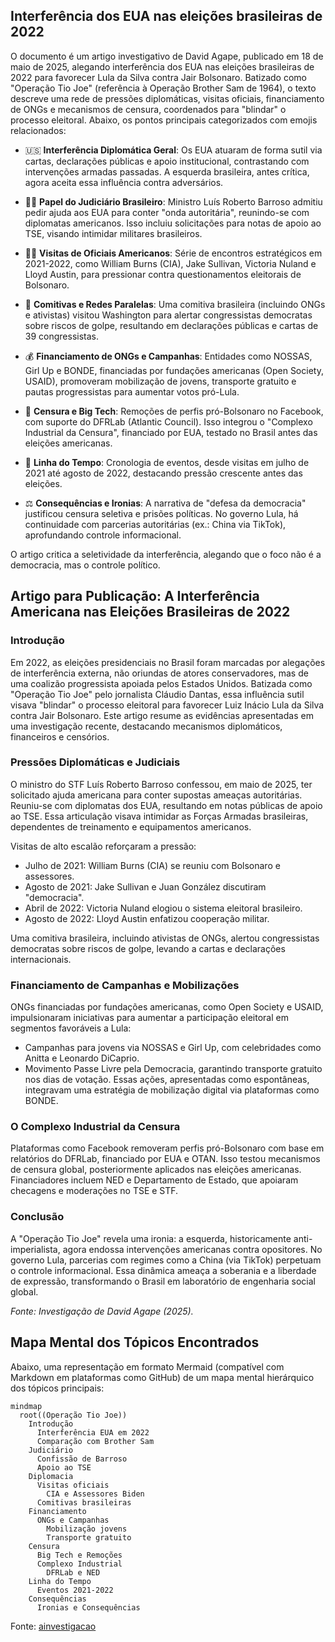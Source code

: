 ## Interferência dos EUA nas eleições brasileiras de 2022

O documento é um artigo investigativo de David Agape, publicado em 18 de maio de 2025, alegando interferência dos EUA nas eleições brasileiras de 2022 para favorecer Lula da Silva contra Jair Bolsonaro. Batizado como "Operação Tio Joe" (referência à Operação Brother Sam de 1964), o texto descreve uma rede de pressões diplomáticas, visitas oficiais, financiamento de ONGs e mecanismos de censura, coordenados para "blindar" o processo eleitoral. Abaixo, os pontos principais categorizados com emojis relacionados:

- 🇺🇸 **Interferência Diplomática Geral**: Os EUA atuaram de forma sutil via cartas, declarações públicas e apoio institucional, contrastando com intervenções armadas passadas. A esquerda brasileira, antes crítica, agora aceita essa influência contra adversários.
  
- 👨‍⚖️ **Papel do Judiciário Brasileiro**: Ministro Luís Roberto Barroso admitiu pedir ajuda aos EUA para conter "onda autoritária", reunindo-se com diplomatas americanos. Isso incluiu solicitações para notas de apoio ao TSE, visando intimidar militares brasileiros.

- 🕵️‍♂️ **Visitas de Oficiais Americanos**: Série de encontros estratégicos em 2021-2022, como William Burns (CIA), Jake Sullivan, Victoria Nuland e Lloyd Austin, para pressionar contra questionamentos eleitorais de Bolsonaro.

- 👥 **Comitivas e Redes Paralelas**: Uma comitiva brasileira (incluindo ONGs e ativistas) visitou Washington para alertar congressistas democratas sobre riscos de golpe, resultando em declarações públicas e cartas de 39 congressistas.

- 💰 **Financiamento de ONGs e Campanhas**: Entidades como NOSSAS, Girl Up e BONDE, financiadas por fundações americanas (Open Society, USAID), promoveram mobilização de jovens, transporte gratuito e pautas progressistas para aumentar votos pró-Lula.

- 🚫 **Censura e Big Tech**: Remoções de perfis pró-Bolsonaro no Facebook, com suporte do DFRLab (Atlantic Council). Isso integrou o "Complexo Industrial da Censura", financiado por EUA, testado no Brasil antes das eleições americanas.

- 📅 **Linha do Tempo**: Cronologia de eventos, desde visitas em julho de 2021 até agosto de 2022, destacando pressão crescente antes das eleições.

- ⚖️ **Consequências e Ironias**: A narrativa de "defesa da democracia" justificou censura seletiva e prisões políticas. No governo Lula, há continuidade com parcerias autoritárias (ex.: China via TikTok), aprofundando controle informacional.

O artigo critica a seletividade da interferência, alegando que o foco não é a democracia, mas o controle político.

## Artigo para Publicação: A Interferência Americana nas Eleições Brasileiras de 2022

### Introdução

Em 2022, as eleições presidenciais no Brasil foram marcadas por alegações de interferência externa, não oriundas de atores conservadores, mas de uma coalizão progressista apoiada pelos Estados Unidos. Batizada como "Operação Tio Joe" pelo jornalista Cláudio Dantas, essa influência sutil visava "blindar" o processo eleitoral para favorecer Luiz Inácio Lula da Silva contra Jair Bolsonaro. Este artigo resume as evidências apresentadas em uma investigação recente, destacando mecanismos diplomáticos, financeiros e censórios.

### Pressões Diplomáticas e Judiciais

O ministro do STF Luís Roberto Barroso confessou, em maio de 2025, ter solicitado ajuda americana para conter supostas ameaças autoritárias. Reuniu-se com diplomatas dos EUA, resultando em notas públicas de apoio ao TSE. Essa articulação visava intimidar as Forças Armadas brasileiras, dependentes de treinamento e equipamentos americanos.

Visitas de alto escalão reforçaram a pressão:
- Julho de 2021: William Burns (CIA) se reuniu com Bolsonaro e assessores.
- Agosto de 2021: Jake Sullivan e Juan González discutiram "democracia".
- Abril de 2022: Victoria Nuland elogiou o sistema eleitoral brasileiro.
- Agosto de 2022: Lloyd Austin enfatizou cooperação militar.

Uma comitiva brasileira, incluindo ativistas de ONGs, alertou congressistas democratas sobre riscos de golpe, levando a cartas e declarações internacionais.

### Financiamento de Campanhas e Mobilizações

ONGs financiadas por fundações americanas, como Open Society e USAID, impulsionaram iniciativas para aumentar a participação eleitoral em segmentos favoráveis a Lula:
- Campanhas para jovens via NOSSAS e Girl Up, com celebridades como Anitta e Leonardo DiCaprio.
- Movimento Passe Livre pela Democracia, garantindo transporte gratuito nos dias de votação.
Essas ações, apresentadas como espontâneas, integravam uma estratégia de mobilização digital via plataformas como BONDE.

### O Complexo Industrial da Censura

Plataformas como Facebook removeram perfis pró-Bolsonaro com base em relatórios do DFRLab, financiado por EUA e OTAN. Isso testou mecanismos de censura global, posteriormente aplicados nas eleições americanas. Financiadores incluem NED e Departamento de Estado, que apoiaram checagens e moderações no TSE e STF.

### Conclusão

A "Operação Tio Joe" revela uma ironia: a esquerda, historicamente anti-imperialista, agora endossa intervenções americanas contra opositores. No governo Lula, parcerias com regimes como a China (via TikTok) perpetuam o controle informacional. Essa dinâmica ameaça a soberania e a liberdade de expressão, transformando o Brasil em laboratório de engenharia social global.

*Fonte: Investigação de David Agape (2025).*

## Mapa Mental dos Tópicos Encontrados

Abaixo, uma representação em formato Mermaid (compatível com Markdown em plataformas como GitHub) de um mapa mental hierárquico dos tópicos principais:

```mermaid
mindmap
  root((Operação Tio Joe))
    Introdução
      Interferência EUA em 2022
      Comparação com Brother Sam
    Judiciário
      Confissão de Barroso
      Apoio ao TSE
    Diplomacia
      Visitas oficiais
        CIA e Assessores Biden
      Comitivas brasileiras
    Financiamento
      ONGs e Campanhas
        Mobilização jovens
        Transporte gratuito
    Censura
      Big Tech e Remoções
      Complexo Industrial
        DFRLab e NED
    Linha do Tempo
      Eventos 2021-2022
    Consequências
      Ironias e Consequências
```

Fonte: [ainvestigacao](https://www.ainvestigacao.com/p/operacao-tio-joe-a-influencia-dos)